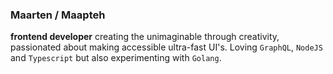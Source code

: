 ### Maarten / Maapteh

**frontend developer** creating the unimaginable through creativity, passionated about making accessible ultra-fast UI's. Loving `GraphQL`, `NodeJS` and `Typescript` but also experimenting with `Golang`.
